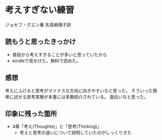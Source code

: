# 考えすぎない練習

ジョセフ・グエン著
矢島麻理子訳

## 読もうと思ったきっかけ

* 普段から考えすぎることが多いと思っていたから
* kindleで見かけた。無料で読めた。

## 感想

考えにふけると思考がマイナスな方向に向きやすいなと思った。
そういった簡単に試せる思考実験が本書には多数紹介されている。
面白いなと思った。


## 印象に残った箇所

* 4章「考え(Thoughts)」と「思考(Thinking)」
  * 考えと思考の違いについて説明していたのがしっくりきた



